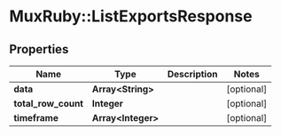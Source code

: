 # MuxRuby::ListExportsResponse

## Properties
Name | Type | Description | Notes
------------ | ------------- | ------------- | -------------
**data** | **Array&lt;String&gt;** |  | [optional] 
**total_row_count** | **Integer** |  | [optional] 
**timeframe** | **Array&lt;Integer&gt;** |  | [optional] 



